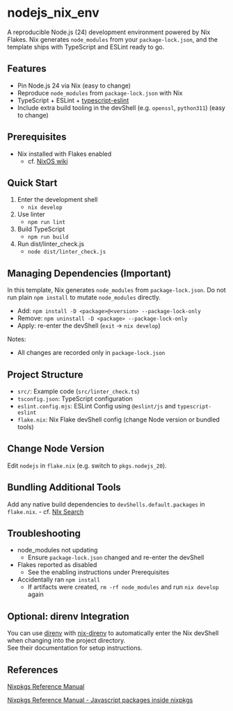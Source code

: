 # nodejs_nix_env
A reproducible Node.js (24) development environment powered by Nix Flakes.
Nix generates `node_modules` from your `package-lock.json`, and the template ships with TypeScript and ESLint ready to go.

## Features
- Pin Node.js 24 via Nix (easy to change)
- Reproduce `node_modules` from `package-lock.json` with Nix
- TypeScript + ESLint + [typescript-eslint](https://typescript-eslint.io/)
- Include extra build tooling in the devShell (e.g. `openssl`, `python311`) (easy to change)

## Prerequisites
- Nix installed with Flakes enabled
  - cf. [NixOS wiki](https://wiki.nixos.org/wiki/Flakes)

## Quick Start
1. Enter the development shell
    - `nix develop`
2. Use linter
    - `npm run lint`
3. Build TypeScript
    - `npm run build`
4. Run dist/linter_check.js
    - `node dist/linter_check.js`

## Managing Dependencies (Important)
In this template, Nix generates `node_modules` from `package-lock.json`.
Do not run plain `npm install` to mutate `node_modules` directly.

- Add: `npm install -D <package>@<version> --package-lock-only`
- Remove: `npm uninstall -D <package> --package-lock-only`
- Apply: re-enter the devShell (`exit` → `nix develop`)

Notes:
- All changes are recorded only in `package-lock.json`

## Project Structure
- `src/`: Example code (`src/linter_check.ts`)
- `tsconfig.json`: TypeScript configuration
- `eslint.config.mjs`: ESLint Config using `@eslint/js` and `typescript-eslint`
- `flake.nix`: Nix Flake devShell config (change Node version or bundled tools)

## Change Node Version
Edit `nodejs` in `flake.nix` (e.g. switch to `pkgs.nodejs_20`).

## Bundling Additional Tools
Add any native build dependencies to `devShells.default.packages` in `flake.nix`.
    - cf. [NIx Search](https://search.nixos.org/packages)

## Troubleshooting
- node_modules not updating
  - Ensure `package-lock.json` changed and re-enter the devShell
- Flakes reported as disabled
  - See the enabling instructions under Prerequisites
- Accidentally ran `npm install`
  - If artifacts were created, `rm -rf node_modules` and run `nix develop` again

## Optional: direnv Integration
You can use [direnv](https://direnv.net/) with [nix-direnv](https://github.com/nix-community/nix-direnv) to automatically enter the Nix devShell when changing into the project directory.  
See their documentation for setup instructions.

## References
[Nixpkgs Reference Manual](https://nixos.org/manual/nixpkgs/stable/)

[Nixpkgs Reference Manual - Javascript packages inside nixpkgs](https://nixos.org/manual/nixpkgs/stable/#javascript-packages-nixpkgs)
